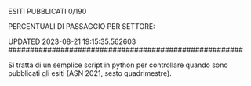 ESITI PUBBLICATI 0/190 

PERCENTUALI DI PASSAGGIO PER SETTORE:

UPDATED 2023-08-21 19:15:35.562603
###################################################### 

Si tratta di un semplice script in python per controllare quando sono pubblicati gli esiti (ASN 2021, sesto quadrimestre).

